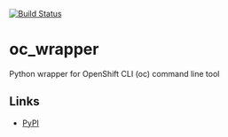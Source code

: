 [![Build Status](https://travis-ci.com/davidlukac/oc_wrapper.svg?branch=master)](https://travis-ci.com/davidlukac/oc_wrapper)

# oc_wrapper
Python wrapper for OpenShift CLI (oc) command line tool

## Links

- [PyPI](https://pypi.org/project/oc-wrapper/)
